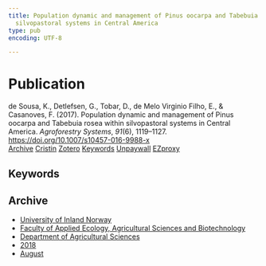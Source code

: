 ```yaml
---
title: Population dynamic and management of Pinus oocarpa and Tabebuia rosea within
  silvopastoral systems in Central America
type: pub
encoding: UTF-8

---
```

<h1>Publication</h1>
<article id="csl-bib-container-EZDZX5GJ" class="csl-bib-container">
  <div class="csl-bib-body"> <div class="csl-entry">de Sousa, K., Detlefsen, G., Tobar, D., de Melo Virginio Filho, E., &#38; Casanoves, F. (2017). Population dynamic and management of Pinus oocarpa and Tabebuia rosea within silvopastoral systems in Central America. <i>Agroforestry Systems</i>, <i>91</i>(6), 1119–1127. <a href="https://doi.org/10.1007/s10457-016-9988-x">https://doi.org/10.1007/s10457-016-9988-x</a></div> </div>
  <div class="csl-bib-buttons">
    <a href="#taxonomy-article-EZDZX5GJ" alt="archive" class="csl-bib-button">Archive</a>
    <a href="https://app.cristin.no/results/show.jsf?id=1603671" alt="Cristin" class="csl-bib-button">Cristin</a>
    <a href="http://zotero.org/groups/5881554/items/EZDZX5GJ" alt="Zotero" class="csl-bib-button">Zotero</a>
    <a href="#keywords-article-EZDZX5GJ" alt="keywords" class="csl-bib-button">Keywords</a>
    <a href="https://doi.org/10.1007/s10457-016-9988-x" alt="Unpaywall" class="csl-bib-button">Unpaywall</a>
    <a href="https://doi.org/10.1007/s10457-016-9988-x" alt="EZproxy" class="csl-bib-button">EZproxy</a>
  </div>
  <div id="csl-bib-meta-container-EZDZX5GJ"></div>
</article>
<div id="csl-bib-meta-EZDZX5GJ" class="csl-bib-meta">
  <article id="keywords-article-EZDZX5GJ" class="keywords-article">
    <h1>Keywords</h1>
    
  </article>
  <article id="taxonomy-article-EZDZX5GJ" class="taxonomy-article">
    <h1>Archive</h1>
    <ul>
      <li>
        <a href="/en/archive/?key=3DCRN523">University of Inland Norway</a>
      </li>
      <li>
        <a href="/en/archive/?key=T77LXH6D">Faculty of Applied Ecology, Agricultural Sciences and Biotechnology</a>
      </li>
      <li>
        <a href="/en/archive/?key=SSN4QLEC">Department of Agricultural Sciences</a>
      </li>
      <li>
        <a href="/en/archive/?key=6CFKCF7S">2018</a>
      </li>
      <li>
        <a href="/en/archive/?key=HEQEDDT9">August</a>
      </li>
    </ul>
  </article>
</div>
